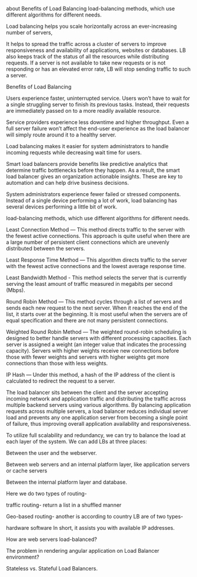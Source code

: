 about
Benefits of Load Balancing
load-balancing methods, which use different algorithms for different needs.

Load balancing helps you scale horizontally across an ever-increasing number of servers,

It helps to spread the traffic across a cluster of servers to improve responsiveness and availability of applications, websites or databases. LB also keeps track of the status of all the resources while distributing requests. If a server is not available to take new requests or is not responding or has an elevated error rate, LB will stop sending traffic to such a server.

Benefits of Load Balancing

Users experience faster, uninterrupted service. Users won’t have to wait for a single struggling server to finish its previous tasks. Instead, their requests are immediately passed on to a more readily available resource.

Service providers experience less downtime and higher throughput. Even a full server failure won’t affect the end-user experience as the load balancer will simply route around it to a healthy server.

Load balancing makes it easier for system administrators to handle incoming requests while decreasing wait time for users.

Smart load balancers provide benefits like predictive analytics that determine traffic bottlenecks before they happen. As a result, the smart load balancer gives an organization actionable insights. These are key to automation and can help drive business decisions.

System administrators experience fewer failed or stressed components. Instead of a single device performing a lot of work, load balancing has several devices performing a little bit of work.

load-balancing methods, which use different algorithms for different needs.

Least Connection Method — This method directs traffic to the server with the fewest active connections. This approach is quite useful when there are a large number of persistent client connections which are unevenly distributed between the servers.

Least Response Time Method — This algorithm directs traffic to the server with the fewest active connections and the lowest average response time.

Least Bandwidth Method - This method selects the server that is currently serving the least amount of traffic measured in megabits per second (Mbps).

Round Robin Method — This method cycles through a list of servers and sends each new request to the next server. When it reaches the end of the list, it starts over at the beginning. It is most useful when the servers are of equal specification and there are not many persistent connections.

Weighted Round Robin Method — The weighted round-robin scheduling is designed to better handle servers with different processing capacities. Each server is assigned a weight (an integer value that indicates the processing capacity). Servers with higher weights receive new connections before those with fewer weights and servers with higher weights get more connections than those with less weights.

IP Hash — Under this method, a hash of the IP address of the client is calculated to redirect the request to a server.

The load balancer sits between the client and the server accepting incoming network and application traffic and distributing the traffic across multiple backend servers using various algorithms. By balancing application requests across multiple servers, a load balancer reduces individual server load and prevents any one application server from becoming a single point of failure, thus improving overall application availability and responsiveness.

To utilize full scalability and redundancy, we can try to balance the load at each layer of the system. We can add LBs at three places:

Between the user and the webserver.

Between web servers and an internal platform layer, like application servers or cache servers

Between the internal platform layer and database.

Here we do two types of routing-

traffic routing- return a list in a shuffled manner

Geo-based routing- another is according to country
LB are of two types-

hardware
software
In short, it assists you with available IP addresses.

How are web servers load-balanced?

The problem in rendering angular application on Load Balancer environment?

Stateless vs. Stateful Load Balancers.